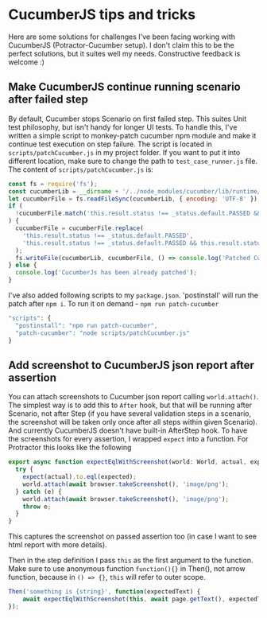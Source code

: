 # CucumberJS tips and tricks
Here are some solutions for challenges I've been facing working with CucumberJS (Potractor-Cucumber setup).
I don't claim this to be the perfect solutions, but it suites well my needs. Constructive feedback is welcome :)

## Make CucumberJS continue running scenario after failed step
By default, Cucumber stops Scenario on first failed step. This suites Unit test philosophy, but isn't handy for longer UI tests.
To handle this, I've written a simple script to monkey-patch cucumber npm module and make it continue test execution on step failure.
The script is located in `scripts/patchCucumber.js` in my project folder. If you want to put it into different location, make sure to change the path to `test_case_runner.js` file.
The content of `scripts/patchCucumber.js` is:
```javascript {.line-numbers}
const fs = require('fs');
const cucumberLib = __dirname + '/../node_modules/cucumber/lib/runtime/test_case_runner.js';
let cucumberFile = fs.readFileSync(cucumberLib, { encoding: 'UTF-8' });
if (
  !cucumberFile.match('this.result.status !== _status.default.PASSED && this.result.status !== _status.default.FAILED')
) {
  cucumberFile = cucumberFile.replace(
    'this.result.status !== _status.default.PASSED',
    'this.result.status !== _status.default.PASSED && this.result.status !== _status.default.FAILED',
  );
  fs.writeFile(cucumberLib, cucumberFile, () => console.log('Patched CucumberJs'));
} else {
  console.log('CucumberJs has been already patched');
}
```
I've also added following scripts to my `package.json`. 'postinstall' will run the patch after `npm i`. To run it on demand - `npm run patch-cucumber`
```javascript
"scripts": {
  "postinstall": "npm run patch-cucumber",
  "patch-cucumber": "node scripts/patchCucumber.js"
}
  ```

## Add screenshot to CucumberJS json report after assertion
You can attach screenshots to Cucumber json report calling `world.attach()`.
The simplest way is to add this to `After` hook, but that will be running after Scenario, not after Step (if you have several validation steps in a scenario, the screenshot will be taken only once after all steps within given Scenario). And currently CucumberJS doesn't have built-in AfterStep hook.
To have the screenshots for every assertion, I wrapped `expect` into a function. For Protractor this looks like the following
```javascript
export async function expectEqlWithScreenshot(world: World, actual, expected) {
  try {
    expect(actual).to.eql(expected);
    world.attach(await browser.takeScreenshot(), 'image/png');
  } catch (e) {
    world.attach(await browser.takeScreenshot(), 'image/png');
    throw e;
  }
}
```
This captures the screenshot on passed assertion too (in case I want to see html report with more details).

Then in the step definition I pass `this` as the first argument to the function. Make sure to use anonymous function `function(){}` in Then(), not arrow function, because in `() => {}`, `this` will refer to outer scope.
```javascript
Then('something is {string}', function(expectedText) {
    await expectEqlWithScreenshot(this, await page.getText(), expectedText);
});
```
